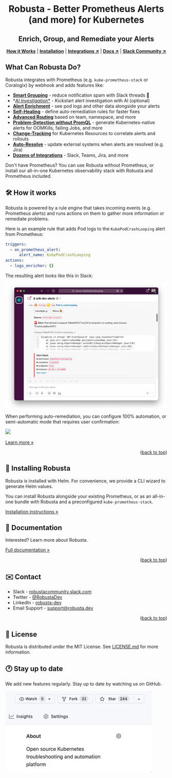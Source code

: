 <div id="top"></div>

<div align="center">
  <h1 align="center">Robusta - Better Prometheus Alerts (and more) for Kubernetes</h1>
  <h2 align="center">Enrich, Group, and Remediate your Alerts</h2>
  <p align="center">
    <a href="#%EF%B8%8F-how-it-works"><strong>How it Works</strong></a> |
    <a href="#-installing-robusta"><strong>Installation</strong></a> | 
    <a href="[https://docs.robusta.dev/master/configuration/index.html"><strong>Integrations ↗</strong></a> |
    <a href="https://docs.robusta.dev/master/index.html"><strong>Docs ↗</strong></a> |
    <a href="https://bit.ly/robusta-slack"><strong>Slack Community ↗</strong></a>
  </p>
</div>

## What Can Robusta Do?

Robusta integrates with Prometheus (e.g. `kube-prometheus-stack` or Coralogix) by webhook and adds features like: 

* [**Smart Grouping**](https://docs.robusta.dev/master/configuration/notification-grouping.html) - reduce notification spam with Slack threads 🧵
* *[*AI Investigation**](https://docs.robusta.dev/master/configuration/ai-analysis.html#ai-analysis) -  Kickstart alert investigation with AI (optional)
* [**Alert Enrichment**](https://docs.robusta.dev/master/how-it-works/index.html#automatically-investigate-a-prometheus-alert) - see pod logs and other data alongside your alerts
* [**Self-Healing**](https://docs.robusta.dev/master/tutorials/alert-remediation.html#remediate-prometheus-alerts) - define auto-remediation rules for faster fixes
* [**Advanced Routing**](https://docs.robusta.dev/master/tutorials/index.html#notification-routing) based on team, namespace, and more
* [**Problem-Detection without PromQL**](https://docs.robusta.dev/master/playbook-reference/triggers/index.html#triggers-reference) - generate Kubernetes-native alerts for OOMKills, failing Jobs, and more
* [**Change-Tracking**](https://docs.robusta.dev/master/tutorials/playbook-track-changes.html#track-kubernetes-changes) for Kubernetes Resources to correlate alerts and rollouts
* [**Auto-Resolve**](https://docs.robusta.dev/master/configuration/sinks/jira.html#jira) - update external systems when alerts are resolved (e.g. Jira)
* [**Dozens of Integrations**](https://docs.robusta.dev/master/configuration/index.html#integrations-overview) - Slack, Teams, Jira, and more

Don't have Prometheus? You can use Robusta without Prometheus, or install our all-in-one Kubernetes observability stack with Robusta and Prometheus included.

## 🛠️ How it works

Robusta is powered by a rule engine that takes incoming events (e.g. Prometheus alerts) and runs actions on them to gather more information or remediate problems. 

Here is an example rule that adds Pod logs to the `KubePodCrashLooping` alert from Prometheus:

```yaml
triggers:
  - on_prometheus_alert:
      alert_name: KubePodCrashLooping
actions:
  - logs_enricher: {}
```

The resulting alert looks like this in Slack:

![](./docs/images/crash-report.png)

When performing auto-remediation, you can configure 100% automation, or semi-automatic mode that requires user confirmation:

![](./docs/images/alert_on_hpa_reached_limit1.png)

[Learn more »](https://docs.robusta.dev/master/how-it-works/index.html)

<p align="right">(<a href="#top">back to top</a>)</p>

## 📒 Installing Robusta

Robusta is installed with Helm. For convenience, we provide a CLI wizard to generate Helm values.

You can install Robusta alongside your existing Prometheus, or as an all-in-one bundle with Robusta and a preconfigured `kube-prometheus-stack`.

[Installation instructions »](https://docs.robusta.dev/master/setup-robusta/installation/index.html)

<!-- <p align="right">(<a href="#top">back to top</a>)</p> -->

## 📝 Documentation
Interested? Learn more about Robusta.

[Full documentation »](https://docs.robusta.dev/master/index.html)
<p align="right">(<a href="#top">back to top</a>)</p>

## ✉️ Contact

* Slack - [robustacommunity.slack.com](https://bit.ly/robusta-slack)
* Twitter - [@RobustaDev](https://twitter.com/RobustaDev)
* LinkedIn - [robusta-dev](https://www.linkedin.com/company/robusta-dev/)
* Email Support - [support@robusta.dev ](mailto:support@robusta.dev )

<p align="right">(<a href="#top">back to top</a>)</p>

## 📑 License
Robusta is distributed under the MIT License. See [LICENSE.md](https://github.com/robusta-dev/robusta/blob/master/LICENSE) for more information.

## 🕐 Stay up to date
We add new features regularly. Stay up to date by watching us on GitHub.

![](./docs/images/star-repo.gif)
